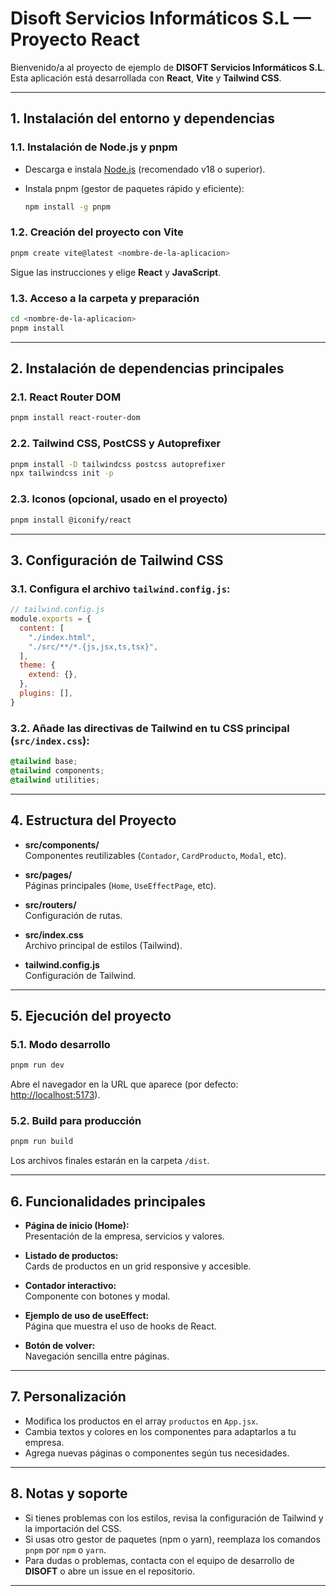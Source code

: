 # Disoft Servicios Informáticos S.L — Proyecto React

Bienvenido/a al proyecto de ejemplo de **DISOFT Servicios Informáticos S.L**.  
Esta aplicación está desarrollada con **React**, **Vite** y **Tailwind CSS**.

---

## 1. Instalación del entorno y dependencias

### 1.1. Instalación de Node.js y pnpm

- Descarga e instala [Node.js](https://nodejs.org/) (recomendado v18 o superior).
- Instala pnpm (gestor de paquetes rápido y eficiente):

  ```bash
  npm install -g pnpm
  ```

### 1.2. Creación del proyecto con Vite

```bash
pnpm create vite@latest <nombre-de-la-aplicacion>
```
Sigue las instrucciones y elige **React** y **JavaScript**.

### 1.3. Acceso a la carpeta y preparación

```bash
cd <nombre-de-la-aplicacion>
pnpm install
```

---

## 2. Instalación de dependencias principales

### 2.1. React Router DOM

```bash
pnpm install react-router-dom
```

### 2.2. Tailwind CSS, PostCSS y Autoprefixer

```bash
pnpm install -D tailwindcss postcss autoprefixer
npx tailwindcss init -p
```

### 2.3. Iconos (opcional, usado en el proyecto)

```bash
pnpm install @iconify/react
```

---

## 3. Configuración de Tailwind CSS

### 3.1. Configura el archivo `tailwind.config.js`:

```js
// tailwind.config.js
module.exports = {
  content: [
    "./index.html",
    "./src/**/*.{js,jsx,ts,tsx}",
  ],
  theme: {
    extend: {},
  },
  plugins: [],
}
```

### 3.2. Añade las directivas de Tailwind en tu CSS principal (`src/index.css`):

```css
@tailwind base;
@tailwind components;
@tailwind utilities;
```

---

## 4. Estructura del Proyecto

- **src/components/**  
  Componentes reutilizables (`Contador`, `CardProducto`, `Modal`, etc).

- **src/pages/**  
  Páginas principales (`Home`, `UseEffectPage`, etc).

- **src/routers/**  
  Configuración de rutas.

- **src/index.css**  
  Archivo principal de estilos (Tailwind).

- **tailwind.config.js**  
  Configuración de Tailwind.

---

## 5. Ejecución del proyecto

### 5.1. Modo desarrollo

```bash
pnpm run dev
```
Abre el navegador en la URL que aparece (por defecto: [http://localhost:5173](http://localhost:5173)).

### 5.2. Build para producción

```bash
pnpm run build
```
Los archivos finales estarán en la carpeta `/dist`.

---

## 6. Funcionalidades principales

- **Página de inicio (Home):**  
  Presentación de la empresa, servicios y valores.

- **Listado de productos:**  
  Cards de productos en un grid responsive y accesible.

- **Contador interactivo:**  
  Componente con botones y modal.

- **Ejemplo de uso de useEffect:**  
  Página que muestra el uso de hooks de React.

- **Botón de volver:**  
  Navegación sencilla entre páginas.

---

## 7. Personalización

- Modifica los productos en el array `productos` en `App.jsx`.
- Cambia textos y colores en los componentes para adaptarlos a tu empresa.
- Agrega nuevas páginas o componentes según tus necesidades.

---

## 8. Notas y soporte

- Si tienes problemas con los estilos, revisa la configuración de Tailwind y la importación del CSS.
- Si usas otro gestor de paquetes (npm o yarn), reemplaza los comandos `pnpm` por `npm` o `yarn`.
- Para dudas o problemas, contacta con el equipo de desarrollo de **DISOFT** o abre un issue en el repositorio.

---
